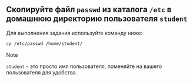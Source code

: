 ## Скопируйте файл `passwd` из каталога `/etc` в домашнюю директорию пользователя `student`

Для выполнения задания используйте команду ниже: 

```bash
cp /etc/passwd /home/student/
```

> [!NOTE]
> `student` - это просто имя пользователя, поменяйте на вашего пользователя для удобства. 



